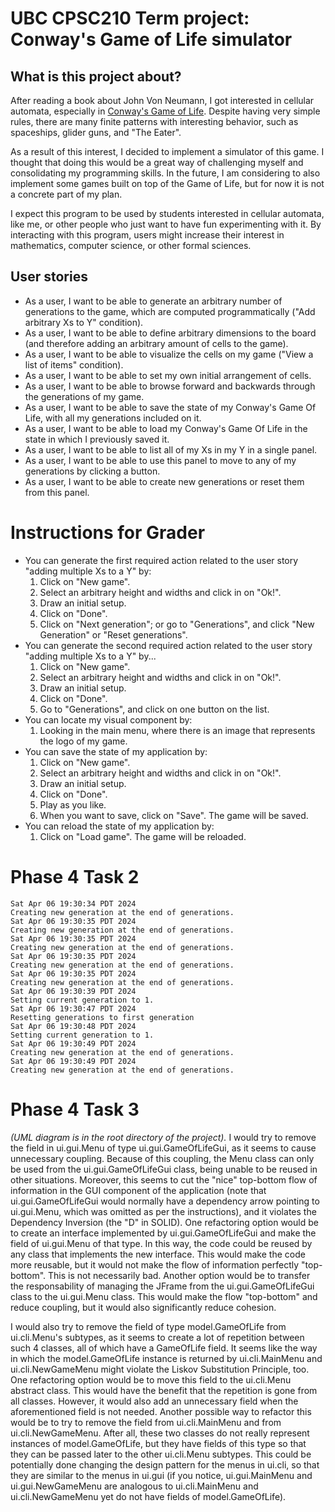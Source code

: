 # UBC CPSC210 Term project: Conway's Game of Life simulator

## What is this project about?
After reading a book about John Von Neumann, I got interested in cellular automata, especially in
[Conway's Game of Life](https://en.wikipedia.org/wiki/Conway%27s_Game_of_Life). Despite having very simple rules, there
are many finite patterns with interesting behavior, such as spaceships, glider guns, and "The Eater".

As a result of this interest, I decided to implement a simulator of this game. I thought that doing this would be a
great way of challenging myself and consolidating my programming skills. In the future, I am considering to also
implement some games built on top of the Game of Life, but for now it is not a concrete part of my plan.

I expect this program to be used by students interested in cellular automata, like me, or other people who just want to
have fun experimenting with it. By interacting with this program, users might increase their interest in mathematics,
computer science, or other formal sciences.

## User stories
- As a user, I want to be able to generate an arbitrary number of generations to the game, which are computed 
programmatically ("Add arbitrary Xs to Y" condition).
- As a user, I want to be able to define arbitrary dimensions to the board (and therefore adding an 
arbitrary amount of cells to the game).
- As a user, I want to be able to visualize the cells on my game ("View a list of items" condition).
- As a user, I want to be able to set my own initial arrangement of cells.
- As a user, I want to be able to browse forward and backwards through the generations of my game.
- As a user, I want to be able to save the state of my Conway's Game Of Life, with all my generations included on it.
- As a user, I want to be able to load my Conway's Game Of Life in the state in which I previously saved it.
- As a user, I want to be able to list all of my Xs in my Y in a single panel.
- As a user, I want to be able to use this panel to move to any of my generations by clicking a button.
- As a user, I want to be able to create new generations or reset them from this panel. 

# Instructions for Grader
- You can generate the first required action related to the user story "adding multiple Xs to a Y" by:
  1. Click on "New game".
  2. Select an arbitrary height and widths and click in on "Ok!".
  3. Draw an initial setup.
  4. Click on "Done".
  5. Click on "Next generation"; or go to "Generations", and click "New Generation" or "Reset generations".
- You can generate the second required action related to the user story "adding multiple Xs to a Y" by...
  1. Click on "New game".
  2. Select an arbitrary height and widths and click in on "Ok!".
  3. Draw an initial setup.
  4. Click on "Done".
  5. Go to "Generations", and click on one button on the list.
- You can locate my visual component by:
  1. Looking in the main menu, where there is an image that represents the logo of my game.
- You can save the state of my application by:
  1. Click on "New game".
  2. Select an arbitrary height and widths and click in on "Ok!".
  3. Draw an initial setup.
  4. Click on "Done".
  5. Play as you like.
  6. When you want to save, click on "Save". The game will be saved.
- You can reload the state of my application by:
  1. Click on "Load game". The game will be reloaded.

# Phase 4 Task 2
```
Sat Apr 06 19:30:34 PDT 2024
Creating new generation at the end of generations.
Sat Apr 06 19:30:35 PDT 2024
Creating new generation at the end of generations.
Sat Apr 06 19:30:35 PDT 2024
Creating new generation at the end of generations.
Sat Apr 06 19:30:35 PDT 2024
Creating new generation at the end of generations.
Sat Apr 06 19:30:35 PDT 2024
Creating new generation at the end of generations.
Sat Apr 06 19:30:39 PDT 2024
Setting current generation to 1.
Sat Apr 06 19:30:47 PDT 2024
Resetting generations to first generation
Sat Apr 06 19:30:48 PDT 2024
Setting current generation to 1.
Sat Apr 06 19:30:49 PDT 2024
Creating new generation at the end of generations.
Sat Apr 06 19:30:49 PDT 2024
Creating new generation at the end of generations.
```

# Phase 4 Task 3
_(UML diagram is in the root directory of the project)._
I would try to remove the field in ui.gui.Menu of type ui.gui.GameOfLifeGui, as it seems to cause unnecessary coupling. Because of this coupling, the Menu class can only be used from the ui.gui.GameOfLifeGui class, being unable to be reused in other situations. Moreover, this seems to cut the "nice" top-bottom flow of information in the GUI component of the application (note that ui.gui.GameOfLifeGui would normally have a dependency arrow pointing to ui.gui.Menu, which was omitted as per the instructions), and it violates the Dependency Inversion (the "D" in SOLID). One refactoring option would be to create an interface implemented by ui.gui.GameOfLifeGui and make the field of ui.gui.Menu of that type. In this way, the code could be reused by any class that implements the new interface. This would make the code more reusable, but it would not make the flow of information perfectly "top-bottom". This is not necessarily bad. Another option would be to transfer the responsability of managing the JFrame from the ui.gui.GameOfLifeGui class to the ui.gui.Menu class. This would make the flow "top-bottom" and reduce coupling, but it would also significantly reduce cohesion.

I would also try to remove the field of type model.GameOfLife from ui.cli.Menu's subtypes, as it seems to create a lot of repetition between such 4 classes, all of which have a GameOfLife field. It seems like the way in which the model.GameOfLife instance is returned by ui.cli.MainMenu and ui.cli.NewGameMenu might violate the Liskov Substitution Principle, too. One refactoring option would be to move this field to the ui.cli.Menu abstract class. This would have the benefit that the repetition is gone from all classes. However, it would also add an unnecessary field when the aforementioned field is not needed. Another possible way to refactor this would be to try to remove the field from ui.cli.MainMenu and from ui.cli.NewGameMenu. After all, these two classes do not really represent instances of model.GameOfLife, but they have fields of this type so that they can be passed later to the other ui.cli.Menu subtypes. This could be potentially done changing the design pattern for the menus in ui.cli, so that they are similar to the menus in ui.gui (if you notice, ui.gui.MainMenu and ui.gui.NewGameMenu are analogous to ui.cli.MainMenu and ui.cli.NewGameMenu yet do not have fields of model.GameOfLife).
